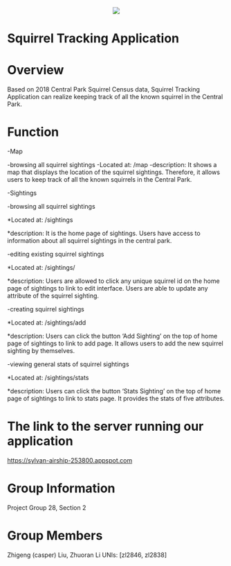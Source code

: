 <div align="center">
<img src="https://img.icons8.com/color/100/000000/squirrel.png">
</div>

# Squirrel Tracking Application 

# Overview
Based on 2018 Central Park Squirrel Census data, Squirrel Tracking Application can realize keeping track of all the known squirrel in the Central Park.

# Function
-Map

 -browsing all squirrel sightings
   -Located at: /map
   -description: It shows a map that displays the location of the squirrel sightings. Therefore, it allows users to keep track of all the known squirrels in the Central Park.


-Sightings

 -browsing all squirrel sightings
   
*Located at: /sightings
  
 *description: It is the home page of sightings. Users have access to information about all squirrel sightings in the central park.


 -editing existing squirrel sightings
   
*Located at: /sightings/<unique-squirrel-id>
   
*description: Users are allowed to click any unique squirrel id on the home page of sightings to link to edit interface. Users are able to update any attribute of the squirrel sighting.


 -creating squirrel sightings
   
*Located at: /sightings/add
   
*description: Users can click the button ‘Add Sighting’ on the top of home page of sightings to link to add page. It allows users to add the new squirrel sighting by themselves.


 -viewing general stats of squirrel sightings
   
*Located at: /sightings/stats
   
*description: Users can click the button ‘Stats Sighting’ on the top of home page of sightings to link to stats page. It provides the stats of five attributes.

# The link to the server running our application
https://sylvan-airship-253800.appspot.com

# Group Information
Project Group 28, Section 2

# Group Members
Zhigeng (casper) Liu, Zhuoran Li
UNIs: [zl2846, zl2838]

